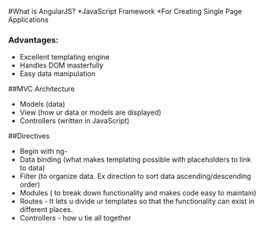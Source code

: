 #What is AngularJS?
*JavaScript Framework
*For Creating Single Page Applications

### Advantages:
* Excellent templating engine
* Handles DOM masterfully
* Easy data manipulation

##MVC Architecture
  * Models (data)
  * View (how ur data or models are displayed)
  * Controllers (written in JavaScript)

##Directives
  * Begin with ng-
  * Data binding (what makes templating possible with placeholders to link to data)
  * Filter (to organize data. Ex direction to sort data ascending/descending order)
  * Modules ( to break down functionality and makes code easy to maintain)
  * Routes - It lets u divide ur templates so that the functionality can exist in different places.
  * Controllers - how u tie all together
